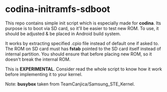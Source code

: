 # codina-initramfs-sdboot

This repo contains simple init script which is especially made for __codina__.
Its purpose is to boot via SD card, so it'll be easier to test new ROM. To use,
it should be adjusted & be placed in Android build system.

It works by extracting specified .cpio file instead of default one if asked to.
The ROM on SD card must has __fstab__ pointed to the SD card itself instead of
internal partition. You should ensure that before placing new ROM, so it doesn't
break the internal ROM.

This is __EXPERIMENTAL__. Consider read the whole script to know how it work
before implementing it to your kernel.

Note: __busybox__ taken from TeamCanjica/Samsung_STE_Kernel.

